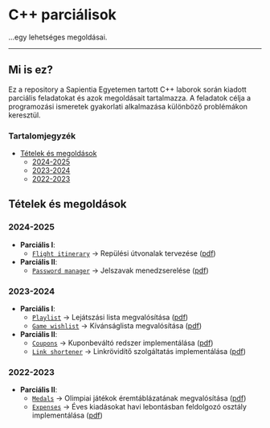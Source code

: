 # C++ parciálisok

...egy lehetséges megoldásai.

---

## Mi is ez?

Ez a repository a Sapientia Egyetemen tartott C++ laborok során kiadott parciális feladatokat és azok megoldásait tartalmazza. A feladatok célja a programozási ismeretek gyakorlati alkalmazása különböző problémákon keresztül.

### Tartalomjegyzék

- [Tételek és megoldások](#tételek-és-megoldások)
  - [2024-2025](#2024-2025)
  - [2023-2024](#2023-2024)
  - [2022-2023](#2022-2023)

## Tételek és megoldások

### 2024-2025

- **Parciális I**:
  - [`Flight itinerary`](Parcialis%20I/Flight_itinerary) -> Repülési útvonalak tervezése ([pdf](Parcialis%20I/Flight_itinerary.pdf))
- **Parciális II**:
  - [`Password manager`](Parcialis%20II/Password_manager) -> Jelszavak menedzserelése ([pdf](Parcialis%20II/Password_manager.pdf))

### 2023-2024

- **Parciális I**:
  - [`Playlist`](Parcialis%20I/Playlist) -> Lejátszási lista megvalósítása ([pdf](Parcialis%20I/Playlist.pdf))
  - [`Game wishlist`](Parcialis%20I/Game_wishlist) -> Kívánságlista megvalósítása ([pdf](Parcialis%20I/Game_wishlist.pdf))
- **Parciális II**:
  - [`Coupons`](Parcialis%20II/Coupons) -> Kuponbeváltó redszer implementálása ([pdf](Parcialis%20II/Coupons.pdf))
  - [`Link shortener`](Parcialis%20II/Link_shortener) -> Linkrövidítő szolgáltatás implementálása ([pdf](Parcialis%20II/Link_shortener.pdf))

### 2022-2023

- **Parciális II**:
  - [`Medals`](Parcialis%20II/Medals) -> Olimpiai játékok éremtáblázatának megvalósítása ([pdf](Parcialis%20II/Medals.pdf))
  - [`Expenses`](Parcialis%20II/Expenses) -> Éves kiadásokat havi lebontásban feldolgozó osztály implementálása ([pdf](Parcialis%20II/Expenses.pdf))

